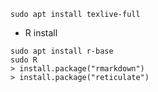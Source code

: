 ```
sudo apt install texlive-full
```

- R install

```
sudo apt install r-base
sudo R
> install.package("rmarkdown")
> install.package("reticulate")
```
